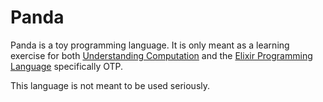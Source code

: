 # Panda

Panda is a toy programming language. It is only meant as a learning exercise
for both [Understanding
  Computation](http://shop.oreilly.com/product/0636920025481.do) and the [Elixir
  Programming Language](http://elixir-lang.org/) specifically OTP.

This language is not meant to be used seriously.
